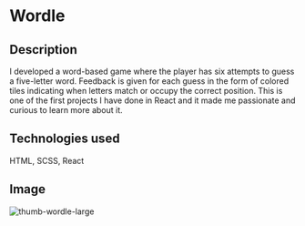 # Wordle

## Description

I developed a word-based game where the player has six attempts to guess a five-letter word. Feedback is given for each guess in the form of colored tiles indicating when letters match or occupy the correct position. This is one of the first projects I have done in React and it made me passionate and curious to learn more about it.

## Technologies used

HTML, SCSS, React

## Image

![thumb-wordle-large](https://github.com/samuelgheorghita/wordle/assets/86519257/54ad5e9b-0591-4fdd-86d7-77c90575c71e)
